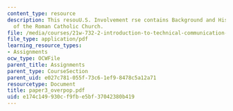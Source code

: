 ```yaml
---
content_type: resource
description: This resouU.S. Involvement rse contains Background and History, Influence
  of the Roman Catholic Church.
file: /media/courses/21w-732-2-introduction-to-technical-communication-ethics-in-science-and-technology-fall-2006/e174c149930cf9fbe5bf37042380b419_paper3_overpop.pdf
file_type: application/pdf
learning_resource_types:
- Assignments
ocw_type: OCWFile
parent_title: Assignments
parent_type: CourseSection
parent_uid: e027c781-055f-73c6-1ef9-8478c5a12a71
resourcetype: Document
title: paper3_overpop.pdf
uid: e174c149-930c-f9fb-e5bf-37042380b419
---
```

